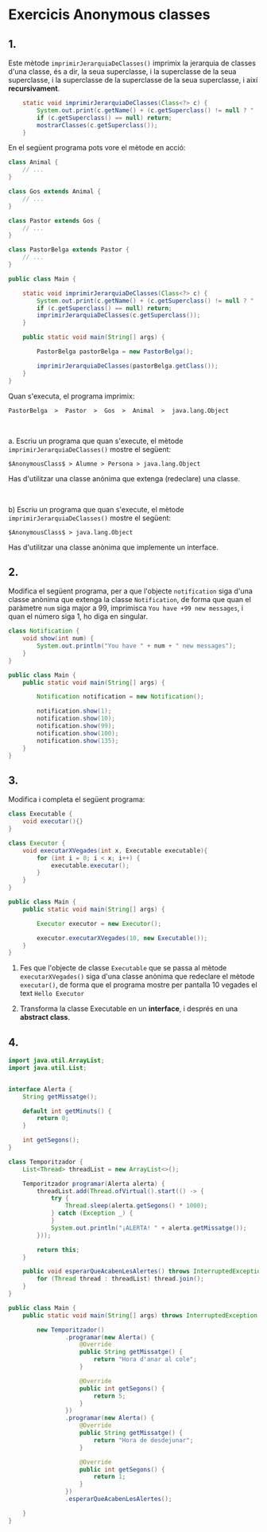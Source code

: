 # Exercicis Anonymous classes

## 1. 
Este mètode `imprimirJerarquiaDeClasses()` imprimix la jerarquia de classes d'una classe, és a dir, la seua superclasse, i la superclasse de la seua superclasse, i la superclasse de la superclasse de la seua superclasse, i així __recursivament__.

```java
    static void imprimirJerarquiaDeClasses(Class<?> c) {
        System.out.print(c.getName() + (c.getSuperclass() != null ? "  >  " : "\n"));
        if (c.getSuperclass() == null) return;
        mostrarClasses(c.getSuperclass());
    }
```

En el següent programa pots vore el mètode en acció:

```java
class Animal {
    // ...
}

class Gos extends Animal {
    // ...
}

class Pastor extends Gos {
    // ...
}

class PastorBelga extends Pastor {
    // ...
}

public class Main {

    static void imprimirJerarquiaDeClasses(Class<?> c) {
        System.out.print(c.getName() + (c.getSuperclass() != null ? "  >  " : "\n"));
        if (c.getSuperclass() == null) return;
        imprimirJerarquiaDeClasses(c.getSuperclass());
    }

    public static void main(String[] args) {

        PastorBelga pastorBelga = new PastorBelga();

        imprimirJerarquiaDeClasses(pastorBelga.getClass());
    }
}
```

Quan s'executa, el programa imprimix:

```
PastorBelga  >  Pastor  >  Gos  >  Animal  >  java.lang.Object
```

<br />

a. Escriu un programa que quan s'execute, el mètode `imprimirJerarquiaDeClasses()` mostre el següent:
 
```
$AnonymousClass$ > Alumne > Persona > java.lang.Object
```

Has d'utilitzar una classe anònima que extenga (redeclare) una classe.

<br />

b) Escriu un programa que quan s'execute, el mètode `imprimirJerarquiaDeClasses()` mostre el següent:

```
$AnonymousClass$ > java.lang.Object
```

Has d'utilitzar una classe anònima que implemente un interface.

## 2.

Modifica el següent programa, per a que l'objecte `notification` siga d'una classe anònima que extenga la classe `Notification`, de forma que quan el paràmetre `num` siga major a 99, imprimisca `You have +99 new messages`, i quan el número siga 1, ho diga en singular.

```java
class Notification {
    void show(int num) {
        System.out.println("You have " + num + " new messages");
    }
}

public class Main {
    public static void main(String[] args) {

        Notification notification = new Notification();

        notification.show(1);
        notification.show(10);
        notification.show(99);
        notification.show(100);
        notification.show(135);
    }
}
```

## 3. 

Modifica i completa el següent programa:

```java
class Executable {
    void executar(){}
}

class Executor {
    void executarXVegades(int x, Executable executable){
        for (int i = 0; i < x; i++) {
            executable.executar();
        }
    }
}

public class Main {
    public static void main(String[] args) {

        Executor executor = new Executor();

        executor.executarXVegades(10, new Executable());
    }
}
```

1. Fes que l'objecte de classe `Executable` que se passa al mètode `executarXVegades()` siga d'una classe anònima que redeclare el mètode `executar()`, de forma que el programa mostre per pantalla 10 vegades el text `Hello Executor`

2. Transforma la classe Executable en un __interface__, i després en una __abstract class__.


## 4. 

```java
import java.util.ArrayList;
import java.util.List;


interface Alerta {
    String getMissatge();

    default int getMinuts() {
        return 0;
    }

    int getSegons();
}

class Temporitzador {
    List<Thread> threadList = new ArrayList<>();

    Temporitzador programar(Alerta alerta) {
        threadList.add(Thread.ofVirtual().start(() -> {
            try {
                Thread.sleep(alerta.getSegons() * 1000);
            } catch (Exception _) {
            }
            System.out.println("¡ALERTA! " + alerta.getMissatge());
        }));

        return this;
    }

    public void esperarQueAcabenLesAlertes() throws InterruptedException {
        for (Thread thread : threadList) thread.join();
    }
}

public class Main {
    public static void main(String[] args) throws InterruptedException {

        new Temporitzador()
                .programar(new Alerta() {
                    @Override
                    public String getMissatge() {
                        return "Hora d'anar al cole";
                    }

                    @Override
                    public int getSegons() {
                        return 5;
                    }
                })
                .programar(new Alerta() {
                    @Override
                    public String getMissatge() {
                        return "Hora de desdejunar";
                    }

                    @Override
                    public int getSegons() {
                        return 1;
                    }
                })
                .esperarQueAcabenLesAlertes();

    }
}
```
